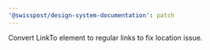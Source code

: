 ```yaml
---
'@swisspost/design-system-documentation': patch
---
```


Convert LinkTo element to regular links to fix location issue.
